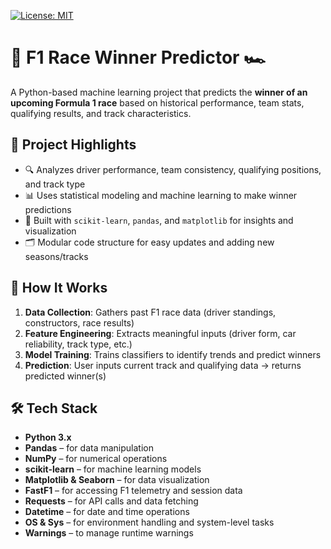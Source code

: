 [![License: MIT](https://img.shields.io/badge/License-MIT-green.svg)](https://opensource.org/licenses/MIT)

# 🏁 F1 Race Winner Predictor 🏎️

A Python-based machine learning project that predicts the **winner of an upcoming Formula 1 race** based on historical performance, team stats, qualifying results, and track characteristics.

## 📌 Project Highlights

- 🔍 Analyzes driver performance, team consistency, qualifying positions, and track type
- 📊 Uses statistical modeling and machine learning to make winner predictions
- 🧠 Built with `scikit-learn`, `pandas`, and `matplotlib` for insights and visualization
- 🗂️ Modular code structure for easy updates and adding new seasons/tracks

## 🧠 How It Works

1. **Data Collection**: Gathers past F1 race data (driver standings, constructors, race results)
2. **Feature Engineering**: Extracts meaningful inputs (driver form, car reliability, track type, etc.)
3. **Model Training**: Trains classifiers to identify trends and predict winners
4. **Prediction**: User inputs current track and qualifying data → returns predicted winner(s)

## 🛠️ Tech Stack

- **Python 3.x**
- **Pandas** – for data manipulation
- **NumPy** – for numerical operations
- **scikit-learn** – for machine learning models
- **Matplotlib & Seaborn** – for data visualization
- **FastF1** – for accessing F1 telemetry and session data
- **Requests** – for API calls and data fetching
- **Datetime** – for date and time operations
- **OS & Sys** – for environment handling and system-level tasks
- **Warnings** – to manage runtime warnings
